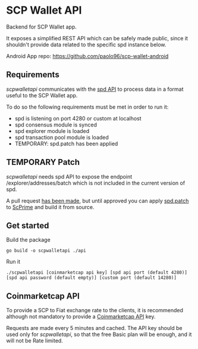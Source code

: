 # SCP Wallet API
Backend for SCP Wallet app.

It exposes a simplified REST API which can be safely made public, since it shouldn't provide data related to the specific spd instance below.

Android App repo: https://github.com/paolo96/scp-wallet-android

## Requirements
*scpwalletapi* communicates with the [spd API](https://gitlab.com/scpcorp/ScPrime/-/blob/master/doc/API.md) to process data in a format useful to the SCP Wallet app.

To do so the following requirements must be met in order to run it:
* spd is listening on port 4280 or custom at localhost
* spd consensus module is synced
* spd explorer module is loaded
* spd transaction pool module is loaded
* TEMPORARY: spd.patch has been applied

## TEMPORARY Patch
*scpwalletapi* needs spd API to expose the endpoint /explorer/addresses/batch which is not included in the current version of spd.

A pull request [has been made](https://gitlab.com/scpcorp/ScPrime/-/merge_requests/59), but until approved you can apply [spd.patch](spd.patch) to [ScPrime](https://gitlab.com/scpcorp/ScPrime) and build it from source.

## Get started
Build the package
```
go build -o scpwalletapi ./api
```

Run it
```
./scpwalletapi [coinmarketcap api key] [spd api port (default 4280)] [spd api password (default empty)] [custom port (default 14280)]
```

## Coinmarketcap API
To provide a SCP to Fiat exchange rate to the clients, it is recommended although not mandatory to provide a [Coinmarketcap API](https://coinmarketcap.com/api/documentation/v1/) key.

Requests are made every 5 minutes and cached. The API key should be used only for *scpwalletapi*, so that the free Basic plan will be enough, and it will not be Rate limited.

